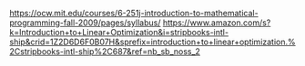 https://ocw.mit.edu/courses/6-251j-introduction-to-mathematical-programming-fall-2009/pages/syllabus/
https://www.amazon.com/s?k=Introduction+to+Linear+Optimization&i=stripbooks-intl-ship&crid=1Z2D6D6F0B07H&sprefix=introduction+to+linear+optimization.%2Cstripbooks-intl-ship%2C687&ref=nb_sb_noss_2